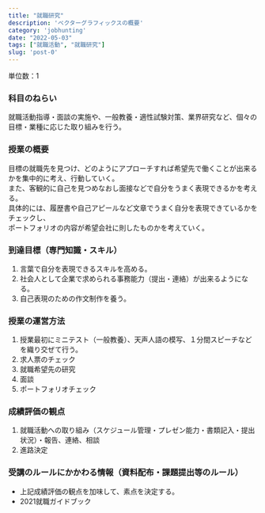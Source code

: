 ```yaml
---
title: "就職研究"
description: 'ベクターグラフィックスの概要'
category: 'jobhunting'
date: "2022-05-03"
tags: ["就職活動", "就職研究"]
slug: 'post-0'
---
```

単位数：1

<h3 class="title is-5">科目のねらい</h3>

就職活動指導・面談の実施や、一般教養・適性試験対策、業界研究など、個々の目標・業種に応じた取り組みを行う。

<h3 class="title is-5">授業の概要</h3>

目標の就職先を見つけ、どのようにアプローチすれば希望先で働くことが出来るかを集中的に考え、行動していく。  
また、客観的に自己を見つめなおし面接などで自分をうまく表現できるかを考える。  
具体的には、履歴書や自己アピールなど文章でうまく自分を表現できているかをチェックし、  
ポートフォリオの内容が希望会社に則したものかを考えていく。

<h3 class="title is-5">到達目標（専門知識・スキル）</h3>

1. 言葉で自分を表現できるスキルを高める。
2. 社会人として企業で求められる事務能力（提出・連絡）が出来るようになる。
3. 自己表現のための作文制作を養う。

<h3 class="title is-5">授業の運営方法</h3>

1. 授業最初にミニテスト（一般教養）、天声人語の模写、１分間スピーチなどを織り交ぜて行う。
2. 求人票のチェック
3. 就職希望先の研究
4. 面談
5. ポートフォリオチェック

<h3 class="title is-5">成績評価の観点</h3>

1. 就職活動への取り組み（スケジュール管理・プレゼン能力・書類記入・提出状況）・報告、連絡、相談
2. 進路決定

<h3 class="title is-5">受講のルールにかかわる情報（資料配布・課題提出等のルール）</h3>

+ 上記成績評価の観点を加味して、素点を決定する。
+ 2021就職ガイドブック